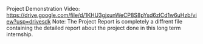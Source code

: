 Project Demonstration Video: https://drive.google.com/file/d/1KHU3gjxunWeCP8S8pYsd6zlCd1w6uHzb/view?usp=drivesdk
Note: The Project Report is completely a diffrent file containing the detailed report about the project done in this long term internship.
